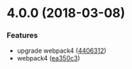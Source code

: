 <a name="4.0.0"></a>
# 4.0.0 (2018-03-08)


### Features

* upgrade webpack4 ([4406312](https://github.com/hubcarl/easywebpack-js/commit/4406312))
* webpack4 ([ea350c3](https://github.com/hubcarl/easywebpack-js/commit/ea350c3))



